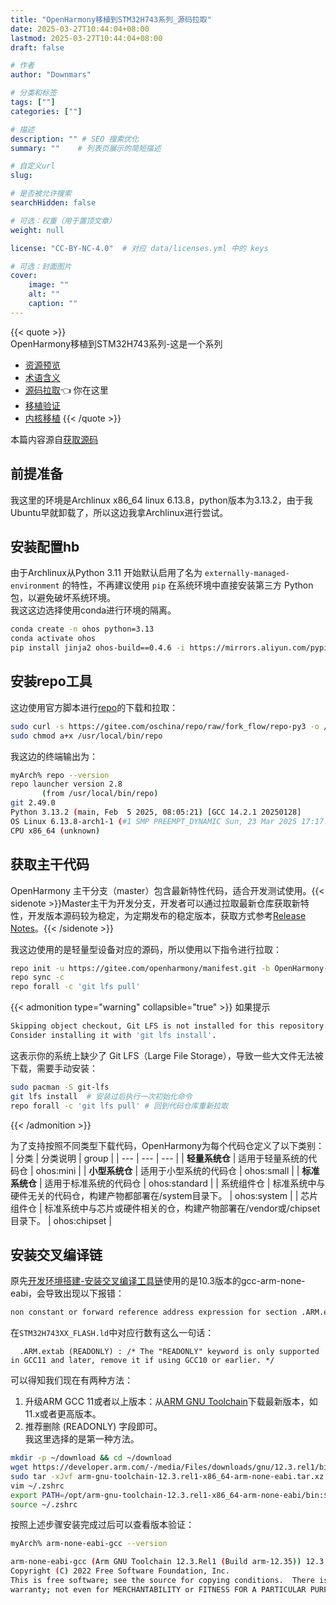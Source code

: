 ```yaml
---
title: "OpenHarmony移植到STM32H743系列_源码拉取"
date: 2025-03-27T10:44:04+08:00
lastmod: 2025-03-27T10:44:04+08:00
draft: false

# 作者
author: "Downmars"

# 分类和标签
tags: [""]
categories: [""]

# 描述
description: "" # SEO 搜索优化
summary: ""    # 列表页展示的简短描述

# 自定义url
slug:

# 是否被允许搜索
searchHidden: false

# 可选：权重（用于置顶文章）
weight: null

license: "CC-BY-NC-4.0"  # 对应 data/licenses.yml 中的 keys

# 可选：封面图片
cover:
    image: ""
    alt: ""
    caption: ""
---
```


{{< quote >}}  
OpenHarmony移植到STM32H743系列-这是一个系列  
- [资源预览](../2025_03_19-openharmony_with_stm32h743)
- [术语含义](../2025_03_27-openharmony_glossary)
- [源码拉取](../2025_03_27-openharmony_source):point_left: 你在这里
- [移植验证](../2025_03_27-openharmony_porting_minichip_overview)
- [内核移植](../2025_04_01-openharmony_Kernel_porting)
{{< /quote >}}

本篇内容源自[获取源码](https://gitee.com/openharmony/docs/blob/master/zh-cn/device-dev/get-code/sourcecode-acquire.md)

## 前提准备

我这里的环境是Archlinux x86_64 linux 6.13.8，python版本为3.13.2，由于我Ubuntu早就卸载了，所以这边我拿Archlinux进行尝试。  

## 安装配置hb  
由于Archlinux从Python 3.11 开始默认启用了名为 `externally-managed-environment` 的特性，不再建议使用 `pip` 在系统环境中直接安装第三方 Python 包，以避免破坏系统环境。  
我这这边选择使用conda进行环境的隔离。  
```bash  
conda create -n ohos python=3.13
conda activate ohos
pip install jinja2 ohos-build==0.4.6 -i https://mirrors.aliyun.com/pypi/simple --trusted-host mirrors.aliyun.com

```
## 安装repo工具
这边使用官方脚本进行[repo](https://gitee.com/oschina/repo/)的下载和拉取：  
```bash  
sudo curl -s https://gitee.com/oschina/repo/raw/fork_flow/repo-py3 -o /usr/local/bin/repo
sudo chmod a+x /usr/local/bin/repo
```
我这边的终端输出为：
```bash  
myArch% repo --version 
repo launcher version 2.8
       (from /usr/local/bin/repo)
git 2.49.0
Python 3.13.2 (main, Feb  5 2025, 08:05:21) [GCC 14.2.1 20250128]
OS Linux 6.13.8-arch1-1 (#1 SMP PREEMPT_DYNAMIC Sun, 23 Mar 2025 17:17:30 +0000)
CPU x86_64 (unknown)
```

## 获取主干代码

OpenHarmony 主干分支（master）包含最新特性代码，适合开发测试使用。{{< sidenote >}}Master主干为开发分支，开发者可以通过拉取最新仓库获取新特性，开发版本源码较为稳定，为定期发布的稳定版本，获取方式参考[Release Notes](https://gitee.com/openharmony/docs/blob/master/zh-cn/release-notes/Readme.md)。{{< /sidenote >}}

我这边使用的是轻量型设备对应的源码，所以使用以下指令进行拉取：
```bash  
repo init -u https://gitee.com/openharmony/manifest.git -b OpenHarmony-5.0.3-Release --no-repo-verify -g ohos:mini
repo sync -c
repo forall -c 'git lfs pull'
```
{{< admonition type="warning" collapsible="true" >}}
如果提示
```bash  
Skipping object checkout, Git LFS is not installed for this repository.
Consider installing it with 'git lfs install'.
```
这表示你的系统上缺少了 Git LFS（Large File Storage），导致一些大文件无法被下载，需要手动安装：
```bash  
sudo pacman -S git-lfs
git lfs install  # 安装过后执行一次初始化命令
repo forall -c 'git lfs pull' # 回到代码仓库重新拉取  
```
{{< /admonition >}}

为了支持按照不同类型下载代码，OpenHarmony为每个代码仓定义了以下类别：
| 分类 | 分类说明 | group |
| --- | --- | --- |
| **轻量系统仓** | 适用于轻量系统的代码仓 | ohos:mini |
| **小型系统仓** | 适用于小型系统的代码仓 | ohos:small |
| **标准系统仓** | 适用于标准系统的代码仓 | ohos:standard |
| 系统组件仓 | 标准系统中与硬件无关的代码仓，构建产物都部署在/system目录下。 | ohos:system |
| 芯片组件仓 | 标准系统中与芯片或硬件相关的仓，构建产物部署在/vendor或/chipset目录下。 | ohos:chipset |


## 安装交叉编译链  
原先[开发环境搭建-安装交叉编译工具链](https://gitee.com/openharmony/device_board_talkweb/blob/master/niobe407/docs/software/%E5%BC%80%E5%8F%91%E7%8E%AF%E5%A2%83%E6%90%AD%E5%BB%BA%E4%B8%8E%E5%9B%BA%E4%BB%B6%E7%BC%96%E8%AF%91.md#6%E5%AE%89%E8%A3%85%E4%BA%A4%E5%8F%89%E7%BC%96%E8%AF%91%E5%B7%A5%E5%85%B7%E9%93%BE)使用的是10.3版本的gcc-arm-none-eabi，会导致出现以下报错：
```bash  
non constant or forward reference address expression for section .ARM.extab
```
在`STM32H743XX_FLASH.ld`中对应行数有这么一句话：
```ld  
  .ARM.extab (READONLY) : /* The "READONLY" keyword is only supported in GCC11 and later, remove it if using GCC10 or earlier. */
```
可以得知我们现在有两种方法：
1. 升级ARM GCC 11或者以上版本：从[ARM GNU Toolchain](https://developer.arm.com/downloads/-/arm-gnu-toolchain-downloads)下载最新版本，如11.x或者更高版本。  
2. 推荐删除 (READONLY) 字段即可。  
我这里选择的是第一种方法。  

```bash  
mkdir -p ~/download && cd ~/download
wget https://developer.arm.com/-/media/Files/downloads/gnu/12.3.rel1/binrel/arm-gnu-toolchain-12.3.rel1-x86_64-arm-none-eabi.tar.xz
sudo tar -xJvf arm-gnu-toolchain-12.3.rel1-x86_64-arm-none-eabi.tar.xz -C /opt/
vim ~/.zshrc
export PATH=/opt/arm-gnu-toolchain-12.3.rel1-x86_64-arm-none-eabi/bin:$PATH
source ~/.zshrc
```
按照上述步骤安装完成过后可以查看版本验证：  
```bash  
myArch% arm-none-eabi-gcc --version

arm-none-eabi-gcc (Arm GNU Toolchain 12.3.Rel1 (Build arm-12.35)) 12.3.1 20230626
Copyright (C) 2022 Free Software Foundation, Inc.
This is free software; see the source for copying conditions.  There is NO
warranty; not even for MERCHANTABILITY or FITNESS FOR A PARTICULAR PURPOSE.
```

